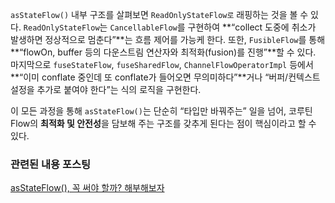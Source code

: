 `asStateFlow()` 내부 구조를 살펴보면 `ReadOnlyStateFlow로` 래핑하는 것을 볼 수 있다. 
`ReadOnlyStateFlow`는 `CancellableFlow`를 구현하여 **“collect 도중에 취소가 발생하면 정상적으로 멈춘다”**는 흐름 제어를 가능케 한다.
또한, `FusibleFlow`를 통해 **“flowOn, buffer 등의 다운스트림 연산자와 최적화(fusion)를 진행”**할 수 있다.
마지막으로 `fuseStateFlow`, `fuseSharedFlow`, `ChannelFlowOperatorImpl` 등에서 **“이미 conflate 중인데 또 conflate가 들어오면 무의미하다”**거나 “버퍼/컨텍스트 설정을 추가로 붙여야 한다”는 식의 로직을 구현한다.

이 모든 과정을 통해 `asStateFlow()`는 단순히 “타입만 바꿔주는” 일을 넘어, 코루틴 Flow의 **최적화 및 안전성**을 담보해 주는 구조를 갖추게 된다는 점이 핵심이라고 할 수 있다.

### 관련된 내용 포스팅
[asStateFlow(), 꼭 써야 할까? 해부해보자](https://haeti.palms.blog/as-state-flow-deepdive)
